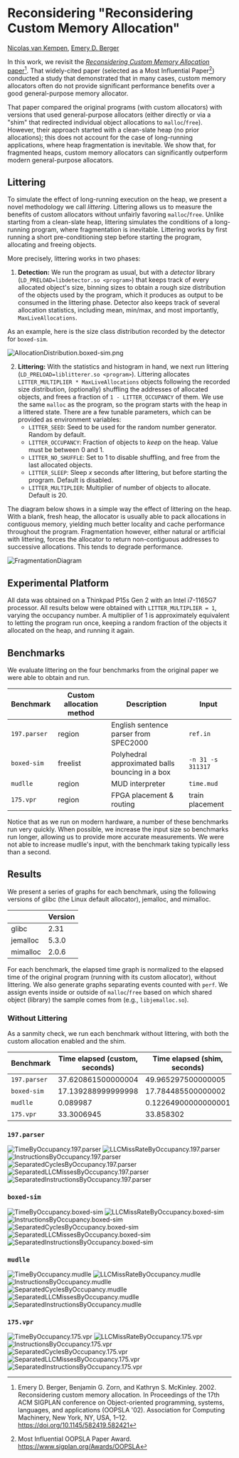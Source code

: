 # Reconsidering "Reconsidering Custom Memory Allocation"

[Nicolas van Kempen](https://nvankempen.com/), [Emery D. Berger](https://emeryberger.com/)

In this work, we revisit the [_Reconsidering Custom Memory Allocation_ paper](docs/berger-oopsla2002.pdf)[^1]. That
widely-cited paper (selected as a Most Influential Paper[^2]) conducted a study that demonstrated that in many cases,
custom memory allocators often do not provide significant performance benefits over a good general-purpose memory
allocator.

That paper compared the original programs (with custom allocators) with versions that used general-purpose allocators
(either directly or via a "shim" that redirected individual object allocations to `malloc`/`free`). However, their
approach started with a clean-slate heap (no prior allocations); this does not account for the case of long-running
applications, where heap fragmentation is inevitable. We show that, for fragmented heaps, custom memory allocators can
significantly outperform modern general-purpose allocators.

## Littering

To simulate the effect of long-running execution on the heap, we present a novel methodology we call _littering_.
Littering allows us to measure the benefits of custom allocators without unfairly favoring `malloc`/`free`. Unlike
starting from a clean-slate heap, littering simulates the conditions of a long-running program, where fragmentation is
inevitable. Littering works by first running a short pre-conditioning step before starting the program, allocating and
freeing objects.

More precisely, littering works in two phases:
 1. **Detection:** We run the program as usual, but with a _detector_ library (`LD_PRELOAD=libdetector.so <program>`)
    that keeps track of every allocated object's size, binning sizes to obtain a rough size distribution of the objects
    used by the program, which it produces as output to be consumed in the littering phase. Detector also keeps track of
    several allocation statistics, including mean, min/max, and most importantly, `MaxLiveAllocations`.

As an example, here is the size class distribution recorded by the detector for `boxed-sim`.

![AllocationDistribution.boxed-sim.png](graphs/AllocationDistribution.boxed-sim.png)

2. **Littering:** With the statistics and histogram in hand, we next run littering
    (`LD_PRELOAD=liblitterer.so <program>`). Littering allocates `LITTER_MULTIPLIER * MaxLiveAllocations` objects
    following the recorded size distribution, (optionally) shuffling the addresses of allocated objects, and frees a
    fraction of `1 - LITTER_OCCUPANCY` of them. We use the same `malloc` as the program, so the program starts with the
    heap in a littered state. There are a few tunable parameters, which can be provided as environment variables:
     -  `LITTER_SEED`: Seed to be used for the random number generator. Random by default.
     -  `LITTER_OCCUPANCY`: Fraction of objects to _keep_ on the heap. Value must be between 0 and 1.
     -  `LITTER_NO_SHUFFLE`: Set to 1 to disable shuffling, and free from the last allocated objects.
     -  `LITTER_SLEEP`: Sleep _x_ seconds after littering, but before starting the program. Default is disabled.
     -  `LITTER_MULTIPLIER`: Multiplier of number of objects to allocate. Default is 20.

The diagram below shows in a simple way the effect of littering on the heap. With a blank, fresh heap, the allocator is
usually able to pack allocations in contiguous memory, yielding much better locality and cache performance throughout
the program. Fragmentation however, either natural or artificial with littering, forces the allocator to return
non-contiguous addresses to successive allocations. This tends to degrade performance.

![FragmentationDiagram](diagrams/FragmentationDiagram.svg)

## Experimental Platform

All data was obtained on a Thinkpad P15s Gen 2 with an Intel i7-1165G7 processor. All results below were obtained with
`LITTER_MULTIPLIER = 1`, varying the occupancy number. A multiplier of 1 is approximately equivalent to letting the
program run once, keeping a random fraction of the objects it allocated on the heap, and running it again.

## Benchmarks

We evaluate littering on the four benchmarks from the original paper we were able to obtain and run.

| Benchmark    | Custom allocation method | Description                                     | Input             |
|--------------|--------------------------|-------------------------------------------------|-------------------|
| `197.parser` | region                   | English sentence parser from SPEC2000           | `ref.in`          |
| `boxed-sim`  | freelist                 | Polyhedral approximated balls bouncing in a box | `-n 31 -s 311317` |
| `mudlle`     | region                   | MUD interpreter                                 | `time.mud`        |
| `175.vpr`    | region                   | FPGA placement & routing                        | train placement   |

Notice that as we run on modern hardware, a number of these benchmarks run very quickly. When possible, we increase the
input size so benchmarks run longer, allowing us to provide more accurate measurements. We were not able to increase
mudlle's input, with the benchmark taking typically less than a second.

## Results

We present a series of graphs for each benchmark, using the following versions of glibc (the Linux default allocator),
jemalloc, and mimalloc.

|          | Version |
|----------|---------|
| glibc    | 2.31    |
| jemalloc | 5.3.0   |
| mimalloc | 2.0.6   |

For each benchmark, the elapsed time graph is normalized to the elapsed time of the original program (running with its
custom allocator), without littering. We also generate graphs separating events counted with `perf`. We assign events
inside or outside of `malloc`/`free` based on which shared object (library) the sample comes from (e.g.,
`libjemalloc.so`).

### Without Littering

As a sanmity check, we run each benchmark without littering, with both the custom allocation enabled and the shim.

| Benchmark    | Time elapsed (custom, seconds) | Time elapsed (shim, seconds) | Ratio |
|--------------|--------------------------------|------------------------------|-------|
| `197.parser` | 37.620861500000004             | 49.965297500000005           | 0.75x |
| `boxed-sim`  | 17.139288999999998             | 17.784485500000002           | 0.96x |
| `mudlle`     | 0.089987                       | 0.12264900000000001          | 0.73x |
| `175.vpr`    | 33.3006945                     | 33.858302                    | 0.98x |

### `197.parser`

![TimeByOccupancy.197.parser](graphs/TimeByOccupancy.197.parser.png)
![LLCMissRateByOccupancy.197.parser](graphs/LLCMissRateByOccupancy.197.parser.png)
![InstructionsByOccupancy.197.parser](graphs/InstructionsByOccupancy.197.parser.png)
![SeparatedCyclesByOccupancy.197.parser](graphs/SeparatedCyclesByOccupancy.197.parser.png)
![SeparatedLLCMissesByOccupancy.197.parser](graphs/SeparatedLLCMissesByOccupancy.197.parser.png)
![SeparatedInstructionsByOccupancy.197.parser](graphs/SeparatedInstructionsByOccupancy.197.parser.png)

### `boxed-sim`

![TimeByOccupancy.boxed-sim](graphs/TimeByOccupancy.boxed-sim.png)
![LLCMissRateByOccupancy.boxed-sim](graphs/LLCMissRateByOccupancy.boxed-sim.png)
![InstructionsByOccupancy.boxed-sim](graphs/InstructionsByOccupancy.boxed-sim.png)
![SeparatedCyclesByOccupancy.boxed-sim](graphs/SeparatedCyclesByOccupancy.boxed-sim.png)
![SeparatedLLCMissesByOccupancy.boxed-sim](graphs/SeparatedLLCMissesByOccupancy.boxed-sim.png)
![SeparatedInstructionsByOccupancy.boxed-sim](graphs/SeparatedInstructionsByOccupancy.boxed-sim.png)

### `mudlle`

![TimeByOccupancy.mudlle](graphs/TimeByOccupancy.mudlle.png)
![LLCMissRateByOccupancy.mudlle](graphs/LLCMissRateByOccupancy.mudlle.png)
![InstructionsByOccupancy.mudlle](graphs/InstructionsByOccupancy.mudlle.png)
![SeparatedCyclesByOccupancy.mudlle](graphs/SeparatedCyclesByOccupancy.mudlle.png)
![SeparatedLLCMissesByOccupancy.mudlle](graphs/SeparatedLLCMissesByOccupancy.mudlle.png)
![SeparatedInstructionsByOccupancy.mudlle](graphs/SeparatedInstructionsByOccupancy.mudlle.png)

### `175.vpr`

![TimeByOccupancy.175.vpr](graphs/TimeByOccupancy.175.vpr.png)
![LLCMissRateByOccupancy.175.vpr](graphs/LLCMissRateByOccupancy.175.vpr.png)
![InstructionsByOccupancy.175.vpr](graphs/InstructionsByOccupancy.175.vpr.png)
![SeparatedCyclesByOccupancy.175.vpr](graphs/SeparatedCyclesByOccupancy.175.vpr.png)
![SeparatedLLCMissesByOccupancy.175.vpr](graphs/SeparatedLLCMissesByOccupancy.175.vpr.png)
![SeparatedInstructionsByOccupancy.175.vpr](graphs/SeparatedInstructionsByOccupancy.175.vpr.png)


[^1]: Emery D. Berger, Benjamin G. Zorn, and Kathryn S. McKinley. 2002. Reconsidering custom memory allocation. In Proceedings of the 17th ACM SIGPLAN conference on Object-oriented programming, systems, languages, and applications (OOPSLA '02). Association for Computing Machinery, New York, NY, USA, 1–12. https://doi.org/10.1145/582419.582421
[^2]: Most Influential OOPSLA Paper Award. https://www.sigplan.org/Awards/OOPSLA
